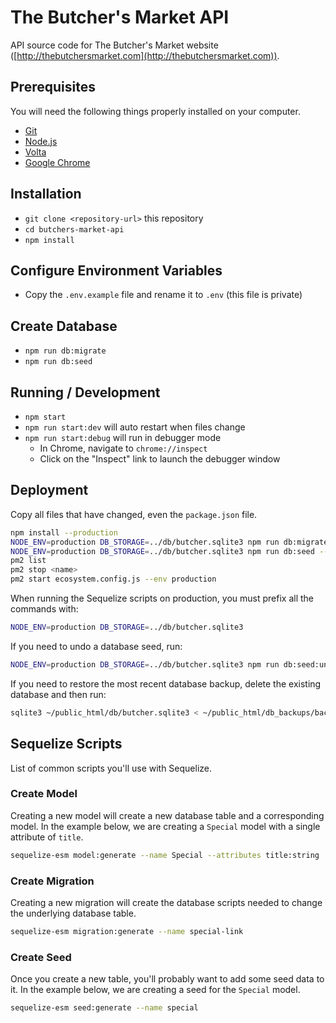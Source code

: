 # The Butcher's Market API

API source code for The Butcher's Market website ([http://thebutchersmarket.com](http://thebutchersmarket.com)).

## Prerequisites

You will need the following things properly installed on your computer.

* [Git](https://git-scm.com/)
* [Node.js](https://nodejs.org/)
* [Volta](https://volta.sh/)
* [Google Chrome](https://google.com/chrome/)

## Installation

* `git clone <repository-url>` this repository
* `cd butchers-market-api`
* `npm install`

## Configure Environment Variables

* Copy the `.env.example` file and rename it to `.env` (this file is private)

## Create Database

* `npm run db:migrate`
* `npm run db:seed`

## Running / Development

* `npm start`
* `npm run start:dev` will auto restart when files change
* `npm run start:debug` will run in debugger mode
  * In Chrome, navigate to `chrome://inspect`
  * Click on the "Inspect" link to launch the debugger window

## Deployment

Copy all files that have changed, even the `package.json` file.

```bash
npm install --production
NODE_ENV=production DB_STORAGE=../db/butcher.sqlite3 npm run db:migrate
NODE_ENV=production DB_STORAGE=../db/butcher.sqlite3 npm run db:seed --seed <name>
pm2 list
pm2 stop <name>
pm2 start ecosystem.config.js --env production
```

When running the Sequelize scripts on production, you must prefix all the commands with:

```bash
NODE_ENV=production DB_STORAGE=../db/butcher.sqlite3
```

If you need to undo a database seed, run:

```bash
NODE_ENV=production DB_STORAGE=../db/butcher.sqlite3 npm run db:seed:undo --seed <name>
```

If you need to restore the most recent database backup, delete the existing database and then run:

```bash
sqlite3 ~/public_html/db/butcher.sqlite3 < ~/public_html/db_backups/backup_file_name.bak 
```

## Sequelize Scripts

List of common scripts you'll use with Sequelize.

### Create Model

Creating a new model will create a new database table and a corresponding model. In the example
below, we are creating a `Special` model with a single attribute of `title`.

```bash
sequelize-esm model:generate --name Special --attributes title:string
```

### Create Migration

Creating a new migration will create the database scripts needed to change the underlying database 
table.

```bash
sequelize-esm migration:generate --name special-link
```

### Create Seed

Once you create a new table, you'll probably want to add some seed data to it. In the example below,
we are creating a seed for the `Special` model.

```bash
sequelize-esm seed:generate --name special
```
